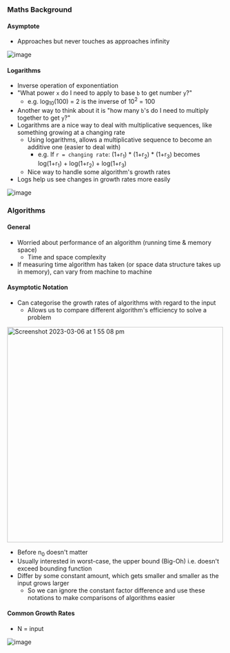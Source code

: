 ### Maths Background

#### Asymptote
* Approaches but never touches as approaches infinity

![image](https://user-images.githubusercontent.com/39176556/223015349-65f6d998-6aff-4a1c-be61-c3753f280997.png)

#### Logarithms
* Inverse operation of exponentiation
* "What power `x` do I need to apply to base `b` to get number `y`?"
  * e.g. log<sub>10</sub>(100) = 2 is the inverse of 10<sup>2</sup> = 100
* Another way to think about it is "how many `b`'s do I need to multiply together to get `y`?"
* Logarithms are a nice way to deal with multiplicative sequences, like something growing at a changing rate
  * Using logarithms, allows a multiplicative sequence to become an additive one (easier to deal with)
    * e.g. If `r = changing rate`: (1+r<sub>1</sub>) * (1+r<sub>2</sub>) * (1+r<sub>3</sub>) becomes log(1+r<sub>1</sub>) + log(1+r<sub>2</sub>) + log(1+r<sub>3</sub>)
  * Nice way to handle some algorithm's growth rates 
* Logs help us see changes in growth rates more easily

![image](https://user-images.githubusercontent.com/39176556/223023273-3ce64475-9483-4999-8fa7-8c620acf9643.png)


### Algorithms

#### General
* Worried about performance of an algorithm (running time & memory space)
  * Time and space complexity
* If measuring time algorithm has taken (or space data structure takes up in memory), can vary from machine to machine

#### Asymptotic Notation
* Can categorise the growth rates of algorithms with regard to the input
  * Allows us to compare different algorithm's efficiency to solve a problem
<img width="501" alt="Screenshot 2023-03-06 at 1 55 08 pm" src="https://user-images.githubusercontent.com/39176556/223016634-ddcfc65b-5df7-4c6e-b662-f44af3386cb3.png">

* Before n<sub>0</sub> doesn't matter
* Usually interested in worst-case, the upper bound (Big-Oh) i.e. doesn't exceed bounding function
* Differ by some constant amount, which gets smaller and smaller as the input grows larger
  * So we can ignore the constant factor difference and use these notations to make comparisons of algorithms easier

#### Common Growth Rates
* N = input

![image](https://user-images.githubusercontent.com/39176556/223018262-2856e510-dd71-4720-8d50-2ac709246362.png)
